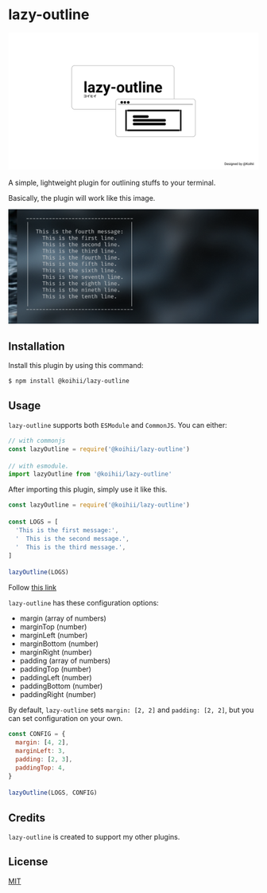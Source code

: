 # lazy-outline

![lazy-outline-image](./images/lazy-outline.png)

A simple, lightweight plugin for outlining stuffs to your terminal.

Basically, the plugin will work like this image.

![lazy-outline-capture](./images/lazy-outline-capture.png)

## Installation

Install this plugin by using this command:

```bash
$ npm install @koihii/lazy-outline
```

## Usage

`lazy-outline` supports both `ESModule` and `CommonJS`. You can either:

```js
// with commonjs
const lazyOutline = require('@koihii/lazy-outline')

// with esmodule.
import lazyOutline from '@koihii/lazy-outline'
```

After importing this plugin, simply use it like this.

```js
const lazyOutline = require('@koihii/lazy-outline')

const LOGS = [
  'This is the first message:',
  '  This is the second message.',
  '  This is the third message.',
]

lazyOutline(LOGS)
```

Follow [this link](https://github.com/Koihii/lazy-outline/blob/main/test/testCases.js)

`lazy-outline` has these configuration options:

- margin (array of numbers)
- marginTop (number)
- marginLeft (number)
- marginBottom (number)
- marginRight (number)
- padding (array of numbers)
- paddingTop (number)
- paddingLeft (number)
- paddingBottom (number)
- paddingRight (number)

By default, `lazy-outline` sets `margin: [2, 2]` and `padding: [2, 2]`, but you can set configuration on your own.

```js
const CONFIG = {
  margin: [4, 2],
  marginLeft: 3,
  padding: [2, 3],
  paddingTop: 4,
}

lazyOutline(LOGS, CONFIG)
```

## Credits

`lazy-outline` is created to support my other plugins.

## License

[MIT](LICENSE)
